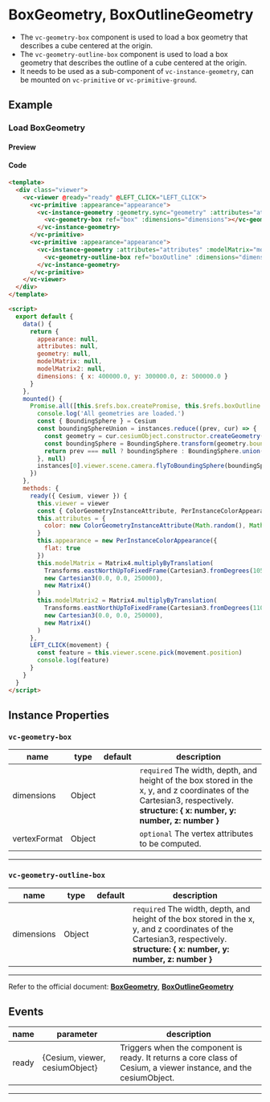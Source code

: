 # BoxGeometry, BoxOutlineGeometry

- The `vc-geometry-box` component is used to load a box geometry that describes a cube centered at the origin.
- The `vc-geometry-outline-box` component is used to load a box geometry that describes the outline of a cube centered at the origin.
- It needs to be used as a sub-component of `vc-instance-geometry`, can be mounted on `vc-primitive` or `vc-primitive-ground`.

## Example

### Load BoxGeometry

#### Preview

<doc-preview>
  <template>
    <div class="viewer">
      <vc-viewer @ready="ready" @LEFT_CLICK="LEFT_CLICK">
        <vc-primitive :appearance="appearance">
          <vc-instance-geometry :geometry.sync="geometry" :attributes="attributes" :modelMatrix="modelMatrix">
            <vc-geometry-box ref="box" :dimensions="dimensions"></vc-geometry-box>
          </vc-instance-geometry>
        </vc-primitive>
        <vc-primitive :appearance="appearance">
          <vc-instance-geometry :attributes="attributes" :modelMatrix="modelMatrix2">
            <vc-geometry-outline-box ref="boxOutline" :dimensions="dimensions"></vc-geometry-outline-box>
          </vc-instance-geometry>
        </vc-primitive>
      </vc-viewer>
    </div>
  </template>

  <script>
    export default {
      data() {
        return {
          appearance: null,
          attributes: null,
          geometry: null,
          modelMatrix: null,
          modelMatrix2: null,
          dimensions: { x: 400000.0, y: 300000.0, z: 500000.0 }
        }
      },
      mounted() {
        Promise.all([this.$refs.box.createPromise, this.$refs.boxOutline.createPromise]).then((instances) => {
          console.log('All geometries are loaded.')
          const { BoundingSphere } = Cesium
          const boundingSphereUnion = instances.reduce((prev, cur) => {
            const geometry = cur.cesiumObject.constructor.createGeometry(cur.cesiumObject)
            const boundingSphere = BoundingSphere.transform(geometry.boundingSphere, cur.vm.$parent.modelMatrix)
            return prev === null ? boundingSphere : BoundingSphere.union(prev, boundingSphere)
          }, null)
          instances[0].viewer.scene.camera.flyToBoundingSphere(boundingSphereUnion)
        })
      },
      methods: {
        ready({ Cesium, viewer }) {
          this.viewer = viewer
          const { ColorGeometryInstanceAttribute, PerInstanceColorAppearance, Matrix4, Cartesian3, Transforms } = Cesium
          this.attributes = {
            color: new ColorGeometryInstanceAttribute(Math.random(), Math.random(), Math.random(), 0.5)
          }
          this.appearance = new PerInstanceColorAppearance({
            flat: true
          })
          this.modelMatrix = Matrix4.multiplyByTranslation(
            Transforms.eastNorthUpToFixedFrame(Cartesian3.fromDegrees(105.0, 40.0)),
            new Cartesian3(0.0, 0.0, 250000),
            new Matrix4()
          )
          this.modelMatrix2 = Matrix4.multiplyByTranslation(
            Transforms.eastNorthUpToFixedFrame(Cartesian3.fromDegrees(110.0, 40.0)),
            new Cartesian3(0.0, 0.0, 250000),
            new Matrix4()
          )
        },
        LEFT_CLICK(movement) {
          const feature = this.viewer.scene.pick(movement.position)
          console.log(feature)
        }
      }
    }
  </script>
</doc-preview>

#### Code

```html
<template>
  <div class="viewer">
    <vc-viewer @ready="ready" @LEFT_CLICK="LEFT_CLICK">
      <vc-primitive :appearance="appearance">
        <vc-instance-geometry :geometry.sync="geometry" :attributes="attributes" :modelMatrix="modelMatrix">
          <vc-geometry-box ref="box" :dimensions="dimensions"></vc-geometry-box>
        </vc-instance-geometry>
      </vc-primitive>
      <vc-primitive :appearance="appearance">
        <vc-instance-geometry :attributes="attributes" :modelMatrix="modelMatrix2">
          <vc-geometry-outline-box ref="boxOutline" :dimensions="dimensions"></vc-geometry-outline-box>
        </vc-instance-geometry>
      </vc-primitive>
    </vc-viewer>
  </div>
</template>

<script>
  export default {
    data() {
      return {
        appearance: null,
        attributes: null,
        geometry: null,
        modelMatrix: null,
        modelMatrix2: null,
        dimensions: { x: 400000.0, y: 300000.0, z: 500000.0 }
      }
    },
    mounted() {
      Promise.all([this.$refs.box.createPromise, this.$refs.boxOutline.createPromise]).then((instances) => {
        console.log('All geometries are loaded.')
        const { BoundingSphere } = Cesium
        const boundingSphereUnion = instances.reduce((prev, cur) => {
          const geometry = cur.cesiumObject.constructor.createGeometry(cur.cesiumObject)
          const boundingSphere = BoundingSphere.transform(geometry.boundingSphere, cur.vm.$parent.modelMatrix)
          return prev === null ? boundingSphere : BoundingSphere.union(prev, boundingSphere)
        }, null)
        instances[0].viewer.scene.camera.flyToBoundingSphere(boundingSphereUnion)
      })
    },
    methods: {
      ready({ Cesium, viewer }) {
        this.viewer = viewer
        const { ColorGeometryInstanceAttribute, PerInstanceColorAppearance, Matrix4, Cartesian3, Transforms } = Cesium
        this.attributes = {
          color: new ColorGeometryInstanceAttribute(Math.random(), Math.random(), Math.random(), 0.5)
        }
        this.appearance = new PerInstanceColorAppearance({
          flat: true
        })
        this.modelMatrix = Matrix4.multiplyByTranslation(
          Transforms.eastNorthUpToFixedFrame(Cartesian3.fromDegrees(105.0, 40.0)),
          new Cartesian3(0.0, 0.0, 250000),
          new Matrix4()
        )
        this.modelMatrix2 = Matrix4.multiplyByTranslation(
          Transforms.eastNorthUpToFixedFrame(Cartesian3.fromDegrees(110.0, 40.0)),
          new Cartesian3(0.0, 0.0, 250000),
          new Matrix4()
        )
      },
      LEFT_CLICK(movement) {
        const feature = this.viewer.scene.pick(movement.position)
        console.log(feature)
      }
    }
  }
</script>
```

## Instance Properties

### `vc-geometry-box`

<!-- prettier-ignore -->
| name | type | default | description |
| ---- | ---- | ------- | ----------- |
| dimensions | Object | | `required` The width, depth, and height of the box stored in the x, y, and z coordinates of the Cartesian3, respectively. **structure: { x: number, y: number, z: number }** |
| vertexFormat | Object | | `optional` The vertex attributes to be computed. |

---

### `vc-geometry-outline-box`

<!-- prettier-ignore -->
| name | type | default | description |
| ---- | ---- | ------- | ----------- |
| dimensions | Object | | `required` The width, depth, and height of the box stored in the x, y, and z coordinates of the Cartesian3, respectively. **structure: { x: number, y: number, z: number }** |

---

Refer to the official document: **[BoxGeometry](https://cesium.com/docs/cesiumjs-ref-doc/BoxGeometry.html)**, **[BoxOutlineGeometry](https://cesium.com/docs/cesiumjs-ref-doc/BoxOutlineGeometry.html)**

## Events

<!-- prettier-ignore -->
| name | parameter | description |
| ---- | --------- | ----------- |
| ready | {Cesium, viewer, cesiumObject} | Triggers when the component is ready. It returns a core class of Cesium, a viewer instance, and the cesiumObject. |

---
